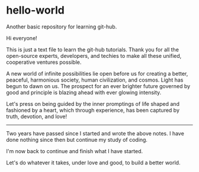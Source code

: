# hello-world
Another basic repository for learning git-hub.

Hi everyone!

This is just a text file to learn the git-hub tutorials.
Thank you for all the open-source experts, developers, and
techies to make all these unified, cooperative ventures
possible.

A new world of infinite possibilities lie open before us 
for creating a better, peaceful, harmonious society, human
civilization, and cosmos. Light has begun to dawn on us. 
The prospect for an ever brighter future governed by good
and principle is blazing ahead with ever glowing intensity.

Let's press on being guided by the inner promptings of
life shaped and fashioned by a heart, which through experience,
has been captured by truth, devotion, and love!

---------------------------------------------------------

Two years have passed since I started and wrote the above notes.
I have done nothing since then but continue my study of coding.

I'm now back to continue and finish what I have started.

Let's do whatever it takes, under love and good, to build a
better world.
